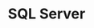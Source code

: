 ---
title: "SQL Server"
type: docs
weight: 1
description: > 
  Tools that work with SQL Server Sources, such as CloudSQL for SQL Server.
---